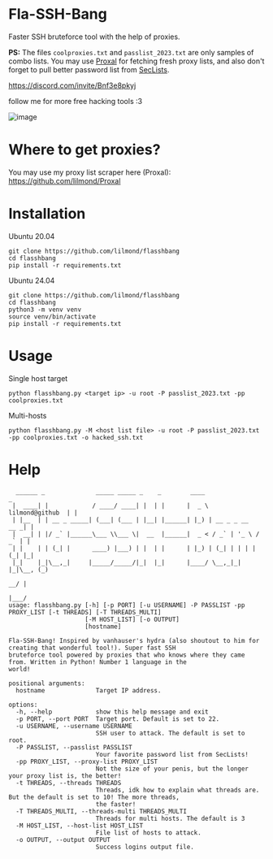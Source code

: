 # Fla-SSH-Bang
Faster SSH bruteforce tool with the help of proxies.

**PS:** The files `coolproxies.txt` and `passlist_2023.txt` are only samples of combo lists. You may use [Proxal](https://github.com/lilmond/Proxal) for fetching fresh proxy lists, and also don't forget to pull better password list from [SecLists](https://github.com/danielmiessler/SecLists).

https://discord.com/invite/Bnf3e8pkyj

follow me for more free hacking tools :3

![image](https://github.com/user-attachments/assets/a45ef85b-e9b7-4c2a-acf2-84d932df7186)

# Where to get proxies?
You may use my proxy list scraper here (Proxal): https://github.com/lilmond/Proxal

# Installation
Ubuntu 20.04
```
git clone https://github.com/lilmond/flasshbang
cd flasshbang
pip install -r requirements.txt
```
Ubuntu 24.04
```
git clone https://github.com/lilmond/flasshbang
cd flasshbang
python3 -m venv venv
source venv/bin/activate
pip install -r requirements.txt
```

# Usage
Single host target
```
python flasshbang.py <target ip> -u root -P passlist_2023.txt -pp coolproxies.txt 
```

Multi-hosts
```
python flasshbang.py -M <host list file> -u root -P passlist_2023.txt -pp coolproxies.txt -o hacked_ssh.txt 
```

# Help
```
  ______ _              _____ _____ _    _        ____                    _
 |  ____| |            / ____/ ____| |  | |      |  _ \  lilmond@github  | |
 | |__  | | __ _ _____| (___| (___ | |__| |______| |_) | __ _ _ __   __ _| |
 |  __| | |/ _` |______\___ \\___ \|  __  |______|  _ < / _` | '_ \ / _` | |
 | |    | | (_| |      ____) |___) | |  | |      | |_) | (_| | | | | (_| |_|
 |_|    |_|\__,_|     |_____/_____/|_|  |_|      |____/ \__,_|_| |_|\__, (_)
                                                                     __/ |
                                                                    |___/
usage: flasshbang.py [-h] [-p PORT] [-u USERNAME] -P PASSLIST -pp PROXY_LIST [-t THREADS] [-T THREADS_MULTI]
                     [-M HOST_LIST] [-o OUTPUT]
                     [hostname]

Fla-SSH-Bang! Inspired by vanhauser's hydra (also shoutout to him for creating that wonderful tool!). Super fast SSH
bruteforce tool powered by proxies that who knows where they came from. Written in Python! Number 1 language in the
world!

positional arguments:
  hostname              Target IP address.

options:
  -h, --help            show this help message and exit
  -p PORT, --port PORT  Target port. Default is set to 22.
  -u USERNAME, --username USERNAME
                        SSH user to attack. The default is set to root.
  -P PASSLIST, --passlist PASSLIST
                        Your favorite password list from SecLists!
  -pp PROXY_LIST, --proxy-list PROXY_LIST
                        Not the size of your penis, but the longer your proxy list is, the better!
  -t THREADS, --threads THREADS
                        Threads, idk how to explain what threads are. But the default is set to 10! The more threads,
                        the faster!
  -T THREADS_MULTI, --threads-multi THREADS_MULTI
                        Threads for multi hosts. The default is 3
  -M HOST_LIST, --host-list HOST_LIST
                        File list of hosts to attack.
  -o OUTPUT, --output OUTPUT
                        Success logins output file.
```
